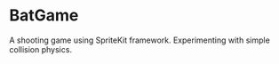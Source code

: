 # BatGame

A shooting game using SpriteKit framework.
Experimenting with simple collision physics.


